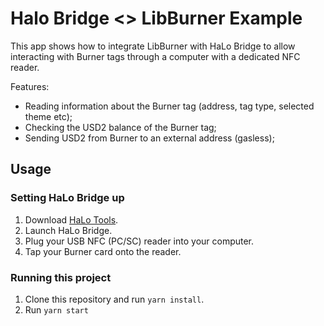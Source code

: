 # Halo Bridge <> LibBurner Example

This app shows how to integrate LibBurner with HaLo Bridge to allow interacting with Burner tags through
a computer with a dedicated NFC reader.

Features:

* Reading information about the Burner tag (address, tag type, selected theme etc);
* Checking the USD2 balance of the Burner tag;
* Sending USD2 from Burner to an external address (gasless);

## Usage

### Setting HaLo Bridge up
1. Download [HaLo Tools](https://github.com/arx-research/libhalo/releases).
2. Launch HaLo Bridge.
3. Plug your USB NFC (PC/SC) reader into your computer.
4. Tap your Burner card onto the reader.

### Running this project
1. Clone this repository and run `yarn install`.
2. Run `yarn start`
